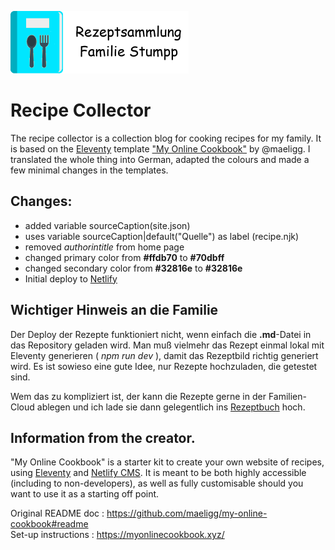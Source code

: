 ![Rezeptsammlung Familie Stumpp](github-readme.png)

# Recipe Collector

The recipe collector is a collection blog for cooking recipes for my family. It is based on the [Eleventy](https://11ty.io) template ["My Online Cookbook"](https://github.com/maeligg/my-online-cookbook) by @maeligg. I translated the whole thing into German, adapted the colours and made a few minimal changes in the templates.

## Changes:
  * added variable sourceCaption(site.json)
  * uses variable sourceCaption|default("Quelle") as label (recipe.njk)
  * removed *authorintitle* from home page 
  * changed primary color from **#ffdb70** to **#70dbff**
  * changed secondary color from **#32816e** to **#32816e**
  * Initial deploy to [Netlify](https://app.netlify.com/start/deploy?repository=https://github.com/m-e-st/recipe-collector&stack=cms)

## Wichtiger Hinweis an die Familie

Der Deploy der Rezepte funktioniert nicht, wenn einfach die **.md**-Datei in das Repository geladen wird. Man muß vielmehr das Rezept einmal lokal mit Eleventy generieren ( *npm run dev* ), damit das Rezeptbild richtig generiert wird. Es ist sowieso eine gute Idee, nur Rezepte hochzuladen, die getestet sind.

Wem das zu kompliziert ist, der kann die Rezepte gerne in der Familien-Cloud ablegen und ich lade sie dann gelegentlich ins [Rezeptbuch](https://rezepte.stumpp.name) hoch.

## Information from the creator.

"My Online Cookbook" is a starter kit to create your own website of recipes, using [Eleventy](https://11ty.io) and [Netlify CMS](https://www.netlifycms.org/). It is meant to be both highly accessible (including to non-developers), as well as fully customisable should you want to use it as a starting off point.

Original README doc : <https://github.com/maeligg/my-online-cookbook#readme>  
Set-up instructions : <https://myonlinecookbook.xyz/>
